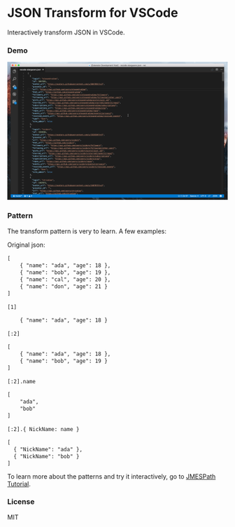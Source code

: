 # JSON Transform for VSCode

Interactively transform JSON in VSCode.

### Demo

![](https://raw.githubusercontent.com/octref/vscode-jmespath/master/media/json-transform.gif)

### Pattern

The transform pattern is very to learn. A few examples:

Original json:
```
[
    { "name": "ada", "age": 18 },
    { "name": "bob", "age": 19 },
    { "name": "cal", "age": 20 },
    { "name": "don", "age": 21 }
]
```

`[1]`
```
    { "name": "ada", "age": 18 }
```

`[:2]`
```
[
    { "name": "ada", "age": 18 },
    { "name": "bob", "age": 19 }
]
```

`[:2].name`
```
[
    "ada",
    "bob"
]
```

`[:2].{ NickName: name }`
```
[
  { "NickName": "ada" },
  { "NickName": "bob" }
]
```

To learn more about the patterns and try it interactively, go to [JMESPath Tutorial](http://jmespath.org/tutorial.html).

### License

MIT